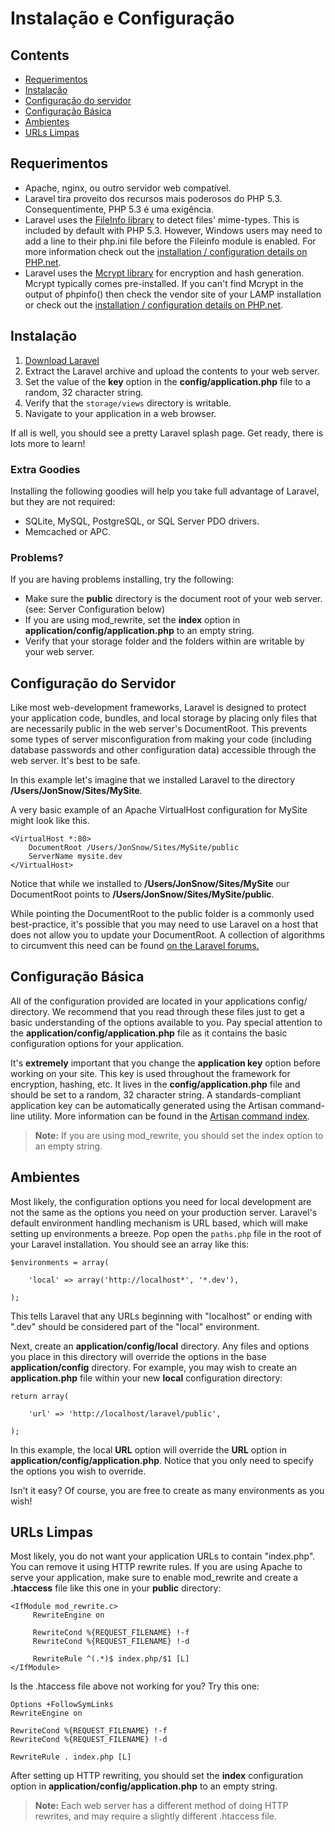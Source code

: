 # Instalação e Configuração

## Contents

- [Requerimentos](#requerimentos)
- [Instalação](#instalacao)
- [Configuração do servidor](#configuracao-do-servidor)
- [Configuração Básica](#configuracao-basica)
- [Ambientes](#ambientes)
- [URLs Limpas](#urls-limpas)

<a name="requerimentos"></a>
## Requerimentos

- Apache, nginx, ou outro servidor web compatível.
- Laravel tira proveito dos recursos mais poderosos do PHP 5.3. Consequentimente, PHP 5.3 é uma exigência.
- Laravel uses the [FileInfo library](http://php.net/manual/en/book.fileinfo.php) to detect files' mime-types. This is included by default with PHP 5.3. However, Windows users may need to add a line to their php.ini file before the Fileinfo module is enabled. For more information check out the [installation / configuration details on PHP.net](http://php.net/manual/en/fileinfo.installation.php).
- Laravel uses the [Mcrypt library](http://php.net/manual/en/book.mcrypt.php) for encryption and hash generation. Mcrypt typically comes pre-installed. If you can't find Mcrypt in the output of phpinfo() then check the vendor site of your LAMP installation or check out the [installation / configuration details on PHP.net](http://php.net/manual/en/book.mcrypt.php).

<a name="instalacao"></a>
## Instalação

1. [Download Laravel](http://laravel.com/download)
2. Extract the Laravel archive and upload the contents to your web server.
3. Set the value of the **key** option in the **config/application.php** file to a random, 32 character string.
4. Verify that the `storage/views` directory is writable.
5. Navigate to your application in a web browser.

If all is well, you should see a pretty Laravel splash page. Get ready, there is lots more to learn!

### Extra Goodies

Installing the following goodies will help you take full advantage of Laravel, but they are not required:

- SQLite, MySQL, PostgreSQL, or SQL Server PDO drivers.
- Memcached or APC.

### Problems?

If you are having problems installing, try the following:

- Make sure the **public** directory is the document root of your web server. (see: Server Configuration below)
- If you are using mod_rewrite, set the **index** option in **application/config/application.php** to an empty string.
- Verify that your storage folder and the folders within are writable by your web server.

<a name="configuracao-do-servidor"></a>
## Configuração do Servidor

Like most web-development frameworks, Laravel is designed to protect your application code, bundles, and local storage by placing only files that are necessarily public in the web server's DocumentRoot. This prevents some types of server misconfiguration from making your code (including database passwords and other configuration data) accessible through the web server. It's best to be safe. 

In this example let's imagine that we installed Laravel to the directory **/Users/JonSnow/Sites/MySite**.

A very basic example of an Apache VirtualHost configuration for MySite might look like this.

	<VirtualHost *:80>
		DocumentRoot /Users/JonSnow/Sites/MySite/public
		ServerName mysite.dev
	</VirtualHost>

Notice that while we installed to **/Users/JonSnow/Sites/MySite** our DocumentRoot points to **/Users/JonSnow/Sites/MySite/public**.

While pointing the DocumentRoot to the public folder is a commonly used best-practice, it's possible that you may need to use Laravel on a host that does not allow you to update your DocumentRoot. A collection of algorithms to circumvent this need can be found [on the Laravel forums.](http://forums.laravel.com/viewtopic.php?id=1258)

<a name="configuracao-basica"></a>
## Configuração Básica

All of the configuration provided are located in your applications config/ directory. We recommend that you read through these files just to get a basic understanding of the options available to you. Pay special attention to the **application/config/application.php** file as it contains the basic configuration options for your application.

It's **extremely** important that you change the **application key** option before working on your site. This key is used throughout the framework for encryption, hashing, etc. It lives in the **config/application.php** file and should be set to a random, 32 character string. A standards-compliant application key can be automatically generated using the Artisan command-line utility.  More information can be found in the [Artisan command index](/docs/artisan/commands).

> **Note:** If you are using mod_rewrite, you should set the index option to an empty string.

<a name="ambientes"></a>
## Ambientes

Most likely, the configuration options you need for local development are not the same as the options you need on your production server. Laravel's default environment handling mechanism is URL based, which will make setting up environments a breeze. Pop open the `paths.php` file in the root of your Laravel installation. You should see an array like this:

	$environments = array(

		'local' => array('http://localhost*', '*.dev'),

	);

This tells Laravel that any URLs beginning with "localhost" or ending with ".dev" should be considered part of the "local" environment.

Next, create an **application/config/local** directory. Any files and options you place in this directory will override the options in the base **application/config** directory. For example, you may wish to create an **application.php** file within your new **local** configuration directory:

	return array(

		'url' => 'http://localhost/laravel/public',

	);

In this example, the local **URL** option will override the **URL** option in **application/config/application.php**. Notice that you only need to specify the options you wish to override.

Isn't it easy? Of course, you are free to create as many environments as you wish!

<a name="urls-limpas"></a>
## URLs Limpas

Most likely, you do not want your application URLs to contain "index.php". You can remove it using HTTP rewrite rules. If you are using Apache to serve your application, make sure to enable mod_rewrite and create a **.htaccess** file like this one in your **public** directory:

	<IfModule mod_rewrite.c>
	     RewriteEngine on

	     RewriteCond %{REQUEST_FILENAME} !-f
	     RewriteCond %{REQUEST_FILENAME} !-d

	     RewriteRule ^(.*)$ index.php/$1 [L]
	</IfModule>

Is the .htaccess file above not working for you? Try this one:

	Options +FollowSymLinks
	RewriteEngine on

	RewriteCond %{REQUEST_FILENAME} !-f
	RewriteCond %{REQUEST_FILENAME} !-d

	RewriteRule . index.php [L]

After setting up HTTP rewriting, you should set the **index** configuration option in **application/config/application.php** to an empty string.

> **Note:** Each web server has a different method of doing HTTP rewrites, and may require a slightly different .htaccess file.